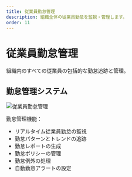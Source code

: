 ```yaml
---
title: 従業員勤怠管理
description: 組織全体の従業員勤怠を監視・管理します。
order: 11
---
```


# 従業員勤怠管理

組織内のすべての従業員の包括的な勤怠追跡と管理。

## 勤怠管理システム

![従業員勤怠管理](/guide-books/web-version/11-employee-attendance-management.jpg)

勤怠管理機能：
- リアルタイム従業員勤怠の監視
- 勤怠パターンとトレンドの追跡
- 勤怠レポートの生成
- 勤怠ポリシーの管理
- 勤怠例外の処理
- 自動勤怠アラートの設定
